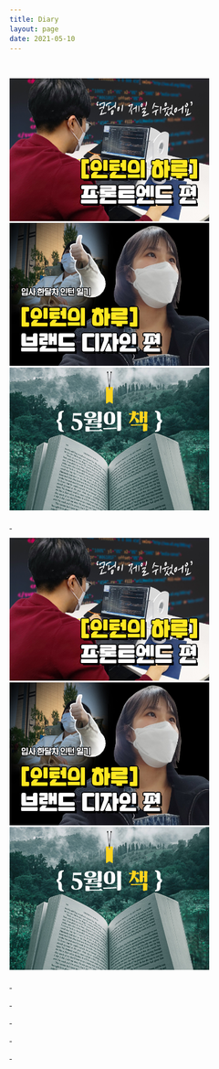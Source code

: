 ```yaml
---
title: Diary
layout: page
date: 2021-05-10
---
```

<p>&nbsp;</p>

<div class="container text-center">
  <div class="row text-center">
    <div class="col-sm-4">
      <div class="thumbnail zoom">
	  <a href="/internvlog/" target="_blank">
        <img src="/metronic/assets/pages/img/frontend-slider/vlog.jpg"  class="animated zoomIn" alt="Paris" width="350" height="250">
      </div>
    </div>
    <div class="col-sm-4">
      <div class="">
        <img src="/metronic/assets/pages/img/frontend-slider/hj.jpg" class="animated zoomIn" alt="New York" width="350" height="250">
      </div>
    </div>
    <div class="col-sm-4">
      <div class="">
        <img src="/metronic/assets/pages/img/frontend-slider/book.jpg" class="animated zoomIn" alt="San Francisco" width="350" height="250">
      </div>
    </div>
  </div>
</div>

<p>&nbsp;</p>

<div class="container text-center">
  <div class="row text-center">
    <div class="col-sm-4">
      <div class="">
	  <a href="/w3images/lights.jpg" target="_blank">
        <img src="/metronic/assets/pages/img/frontend-slider/vlog.jpg" class="animated zoomIn" alt="Paris" width="350" height="250">
      </div>
    </div>
    <div class="col-sm-4">
      <div class="">
        <img src="/metronic/assets/pages/img/frontend-slider/hj.jpg" class="animated zoomIn"  alt="New York" width="350" height="250">
      </div>
    </div>
    <div class="col-sm-4">
      <div class="">
        <img src="/metronic/assets/pages/img/frontend-slider/book.jpg" class="animated zoomIn" alt="San Francisco" width="350" height="250">
      </div>
    </div>
  </div>
</div>


<p>&nbsp;</p>
<p>&nbsp;</p>
<p>&nbsp;</p>
<p>&nbsp;</p>
<p>&nbsp;</p>

